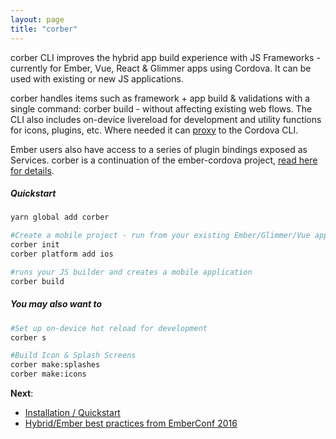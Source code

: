 ```yaml
---
layout: page
title: "corber"
---
```


corber CLI improves the hybrid app build experience with JS Frameworks - currently for Ember, Vue, React & Glimmer apps using Cordova. It can be used with existing or new JS applications.

corber handles items such as framework + app build & validations with a single command: corber build - without affecting existing web flows. The CLI also includes on-device livereload for development and utility functions for icons, plugins, etc. Where needed it can [proxy](/pages/cli#proxy) to the Cordova CLI.

Ember users also have access to a series of plugin bindings exposed as Services. corber is a continuation of the ember-cordova project, [read here for details](http://blog.isleofcode.com/announcing-corber-ember-cordova-vue).

##### Quickstart

```bash
yarn global add corber 

#Create a mobile project - run from your existing Ember/Glimmer/Vue app
corber init
corber platform add ios

#runs your JS builder and creates a mobile application
corber build
```

##### You may also want to

```bash
#Set up on-device hot reload for development
corber s

#Build Icon & Splash Screens
corber make:splashes
corber make:icons
```

**Next**:

- [Installation / Quickstart](pages/installation)
- [Hybrid/Ember best practices from EmberConf 2016](https://www.youtube.com/embed/Ry639hvWKbM)
